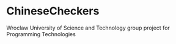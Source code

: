 # ChineseCheckers
Wroclaw University of Science and Technology group project for Programming Technologies
